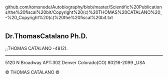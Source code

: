 #

github.com/tomsnode/Autobiography/blob/master/Scientific%20Publications/the%20fiscal%20bit/Copyright%20(c)%20THOMAS%20CATALANO%20_-%20_Copyright%20(c)%20the%20fiscal%20bit.txt

#
Dr.ThomasCatalano Ph.D.
----------
;;THOMAS CATALANO -4812).

-----------

5120 N Broadway APT:302 Denver Colorado(CO) 80216-2099 _USA

© THOMAS CATALANO ©
